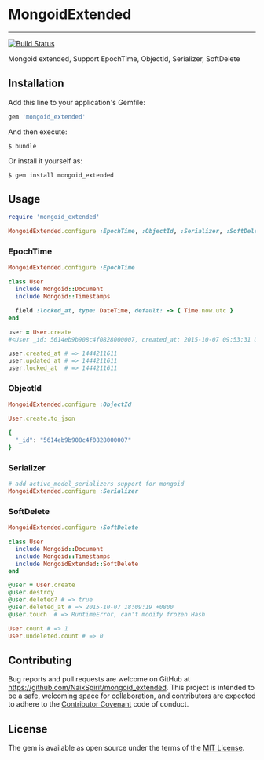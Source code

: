 # MongoidExtended
---

[![Build Status](https://travis-ci.org/NaixSpirit/mongoid_extended.svg?branch=develop)](https://travis-ci.org/NaixSpirit/mongoid_extended)

Mongoid extended, Support EpochTime, ObjectId, Serializer, SoftDelete

## Installation

Add this line to your application's Gemfile:

```ruby
gem 'mongoid_extended'
```

And then execute:

    $ bundle

Or install it yourself as:

    $ gem install mongoid_extended

## Usage

```ruby
require 'mongoid_extended'

MongoidExtended.configure :EpochTime, :ObjectId, :Serializer, :SoftDelete
```

### EpochTime

```ruby
MongoidExtended.configure :EpochTime

class User
  include Mongoid::Document
  include Mongoid::Timestamps

  field :locked_at, type: DateTime, default: -> { Time.now.utc }
end

user = User.create
#<User _id: 5614eb9b908c4f0828000007, created_at: 2015-10-07 09:53:31 UTC, updated_at: 2015-10-07 09:53:31 UTC, locked_at: 2015-10-07 09:53:31 UTC>

user.created_at # => 1444211611
user.updated_at # => 1444211611
user.locked_at  # => 1444211611
```

### ObjectId

```ruby
MongoidExtended.configure :ObjectId

User.create.to_json

{
  "_id": "5614eb9b908c4f0828000007"
}
```

### Serializer

```ruby
# add active_model_serializers support for mongoid
MongoidExtended.configure :Serializer
```

### SoftDelete

```ruby
MongoidExtended.configure :SoftDelete

class User
  include Mongoid::Document
  include Mongoid::Timestamps
  include MongoidExtended::SoftDelete
end

@user = User.create
@user.destroy
@user.deleted? # => true
@user.deleted_at # => 2015-10-07 18:09:19 +0800
@user.touch  # => RuntimeError, can't modify frozen Hash

User.count # => 1
User.undeleted.count # => 0
```

## Contributing

Bug reports and pull requests are welcome on GitHub at https://github.com/NaixSpirit/mongoid_extended. This project is intended to be a safe, welcoming space for collaboration, and contributors are expected to adhere to the [Contributor Covenant](contributor-covenant.org) code of conduct.


## License

The gem is available as open source under the terms of the [MIT License](http://opensource.org/licenses/MIT).

